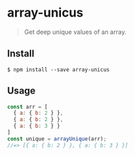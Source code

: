 # array-unicus 

> Get deep unique values of an array.

## Install

```
$ npm install --save array-unicus
```


## Usage

```js
const arr = [
  { a: { b: 2 } },
  { a: { b: 2 } },
  { a: { b: 3 } }
]
const unique = arrayUnique(arr);
//=> [{ a: { b: 2 } }, { a: { b: 3 } }]

```
